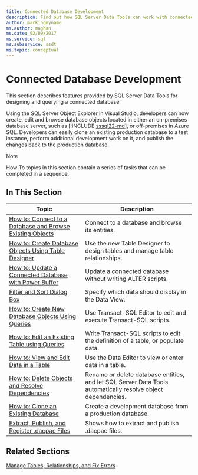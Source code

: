 ```yaml
---
title: Connected Database Development
description: Find out how SQL Server Data Tools can work with connected databases. Learn how to browse entities, design tables, edit scripts, and perform other tasks.
author: markingmyname
ms.author: maghan
ms.date: 02/09/2017
ms.service: sql
ms.subservice: ssdt
ms.topic: conceptual
---
```


# Connected Database Development

This section describes features provided by SQL Server Data Tools for designing and querying a connected database.  
  
Using the SQL Server Object Explorer in Visual Studio, developers can now create, edit and browse database objects located in either an on-premises database server, such as [!INCLUDE [sssql22-md](../includes/sssql22-md.md)], or off-premises in Azure SQL. Developers can easily clone an existing production database to a test instance, perform additional development work on it, and publish the changes back to the production database.  
  
> [!NOTE]  
> How To topics in this section contain a series of tasks that can be completed in a sequence.  
  
## In This Section  
  
|Topic|Description|  
|---------|---------------|  
|[How to: Connect to a Database and Browse Existing Objects](../ssdt/how-to-connect-to-a-database-and-browse-existing-objects.md)|Connect to a database and browse its entities.|  
|[How to: Create Database Objects Using Table Designer](../ssdt/how-to-create-database-objects-using-table-designer.md)|Use the new Table Designer to design tables and manage table relationships.|  
|[How to: Update a Connected Database with Power Buffer](../ssdt/how-to-update-a-connected-database-with-power-buffer.md)|Update a connected database without writing ALTER scripts.|  
|[Filter and Sort Dialog Box](../ssdt/filter-and-sort-dialog-box.md)|Specify which data should display in the Data View.|  
|[How to: Create New Database Objects Using Queries](../ssdt/how-to-create-new-database-objects-using-queries.md)|Use Transact-SQL Editor to edit and execute Transact-SQL scripts.|  
|[How to: Edit an Existing Table using Queries](../ssdt/how-to-edit-an-existing-table-using-queries.md)|Write Transact-SQL scripts to edit the definition of a table, or populate data.|  
|[How to: View and Edit Data in a Table](../ssdt/how-to-view-and-edit-data-in-a-table.md)|Use the Data Editor to view or enter data in a table.|  
|[How to: Delete Objects and Resolve Dependencies](../ssdt/how-to-delete-objects-and-resolve-dependencies.md)|Rename or delete database entities, and let SQL Server Data Tools automatically resolve object dependencies.|  
|[How to: Clone an Existing Database](../ssdt/how-to-clone-an-existing-database.md)|Create a development database from a production database.|  
|[Extract, Publish, and Register .dacpac Files](../ssdt/extract-publish-and-register-dacpac-files.md)|Shows how to extract and publish .dacpac files.|  
  
## Related Sections

[Manage Tables, Relationships, and Fix Errors](../ssdt/manage-tables-relationships-and-fix-errors.md)
